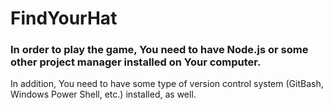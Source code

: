 # FindYourHat

### In order to play the game, You need to have Node.js or some other project manager installed on Your computer.
In addition, You need to have some type of version control system (GitBash, Windows Power Shell, etc.) installed, as well. 
